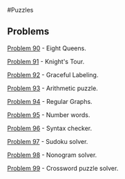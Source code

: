 #Puzzles

## Problems

[Problem 90](p/p90.md) - Eight Queens. 

[Problem 91](p/p91.md) -  Knight's Tour. 

[Problem 92](p/p92.md) - Graceful Labeling.

[Problem 93](p/p93.md) - Arithmetic puzzle.

[Problem 94](p/p94.md) - Regular Graphs.

[Problem 95](p/p95.md) - Number words.

[Problem 96](p/p96.md) - Syntax checker.

[Problem 97](p/p97.md) - Sudoku solver.

[Problem 98](p/p98.md) - Nonogram solver.

[Problem 99](p/p99.md) - Crossword puzzle solver.